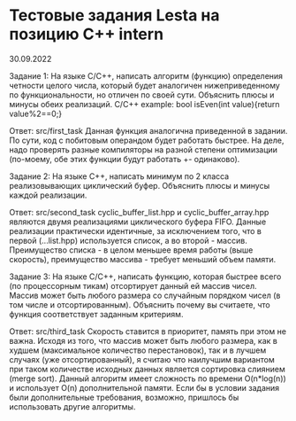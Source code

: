 # Тестовые задания Lesta на позицию C++ intern
 30.09.2022

Задание 1: 
    На языке С/С++, написать алгоритм (функцию) определения четности целого числа, который будет аналогичен нижеприведенному по функциональности, но отличен по своей сути.
    Объяснить плюсы и минусы обеих реализаций.
    C/C++ example:
    bool isEven(int value){return value%2==0;}

Ответ: src/first_task
    Данная функция аналогична приведенной в задании. По сути, код с побитовым операндом будет работать
    быстрее. На деле, надо проверять разные компиляторы на разной степени оптимизации (по-моему, 
    обе этих функции будут работать +- одинаково).

Задание 2:
    На языке С++, написать минимум по 2 класса реализовывающих циклический буфер.
    Объяснить плюсы и минусы каждой реализации.

Ответ: src/second_task
    cyclic_buffer_list.hpp и cyclic_buffer_array.hpp являются двумя реализациями циклического буфера FIFO.
    Данные реализации практически идентичные, за исключением того, что в первой (...list.hpp) используется
    список, а во второй - массив. Преимущество списка - в целом меньшее время работы (выше скорость), 
    преимущество массива - требует меньший объем памяти.

Задание 3:
    На языке С/С++, написать функцию, которая быстрее всего (по процессорным тикам) отсортирует данный ей массив чисел.
    Массив может быть любого размера со случайным порядком чисел (в том числе и отсортированным).
    Объяснить почему вы считаете, что функция соответствует заданным критериям.

Ответ: src/third_task
    Скорость ставится в приоритет, память при этом не важна. Исходя из того, что массив может быть
    любого размера, как в худшем (максимальное количество перестановок), так и в лучшем случаях (уже отсортированный), я считаю что наилучшим вариантом при таком количестве исходных данных является
    сортировка слиянием (merge sort). Данный алгоритм имеет сложность по времени O(n*log(n)) и
    использует O(n) дополнительной памяти. Если бы в условии задания были дополнительные требования,
    возможно, пришлось бы использовать другие алгоритмы.
